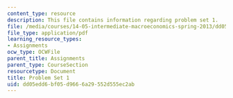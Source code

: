 ```yaml
---
content_type: resource
description: This file contains information regarding problem set 1.
file: /media/courses/14-05-intermediate-macroeconomics-spring-2013/dd05edd6bf05d9666a29552d555ec2ab_MIT14_05S13_Pset1.pdf
file_type: application/pdf
learning_resource_types:
- Assignments
ocw_type: OCWFile
parent_title: Assignments
parent_type: CourseSection
resourcetype: Document
title: Problem Set 1
uid: dd05edd6-bf05-d966-6a29-552d555ec2ab
---
```

